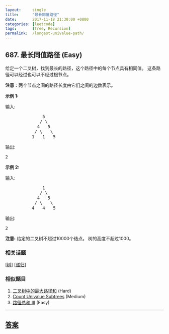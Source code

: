 ```yaml
---
layout:     single
title:      "最长同值路径"
date:       2017-11-18 21:30:00 +0800
categories: [leetcode]
tags:       [Tree, Recursion]
permalink:  /longest-univalue-path/
---
```


## 687. 最长同值路径 (Easy)

<p>给定一个二叉树，找到最长的路径，这个路径中的每个节点具有相同值。 这条路径可以经过也可以不经过根节点。</p>

<p><strong>注意</strong>：两个节点之间的路径长度由它们之间的边数表示。</p>

<p><strong>示例 1:</strong></p>

<p>输入:</p>

<pre>
              5
             / \
            4   5
           / \   \
          1   1   5
</pre>

<p>输出:</p>

<pre>
2
</pre>

<p><strong>示例 2:</strong></p>

<p>输入:</p>

<pre>
              1
             / \
            4   5
           / \   \
          4   4   5
</pre>

<p>输出:</p>

<pre>
2
</pre>

<p><strong>注意:</strong> 给定的二叉树不超过10000个结点。&nbsp;树的高度不超过1000。</p>

### 相关话题
  [[树](https://github.com/openset/leetcode/tree/master/tag/tree/README.md)]
  [[递归](https://github.com/openset/leetcode/tree/master/tag/recursion/README.md)]

### 相似题目
  1. [二叉树中的最大路径和](/binary-tree-maximum-path-sum) (Hard)
  1. [Count Univalue Subtrees](/count-univalue-subtrees) (Medium)
  1. [路径总和 III](/path-sum-iii) (Easy)

---

## [答案](https://github.com/openset/leetcode/tree/master/problems/longest-univalue-path)
